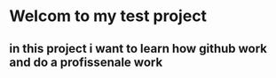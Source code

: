 <h1> Welcom to my test project </h1>
<h2>in this project i want to learn how github work and do a profissenale work </h2>

